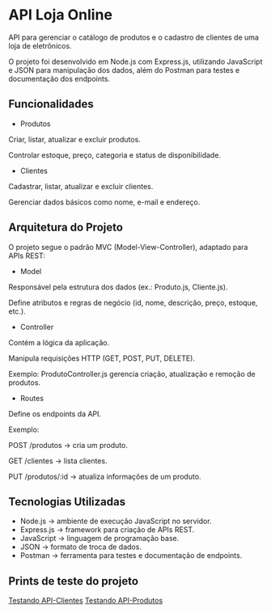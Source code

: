 
# API Loja Online

API para gerenciar o catálogo de produtos e o cadastro de clientes de uma loja de eletrônicos.

O projeto foi desenvolvido em Node.js com Express.js, utilizando JavaScript e JSON para manipulação dos dados, além do Postman para testes e documentação dos endpoints.

## Funcionalidades

* Produtos

Criar, listar, atualizar e excluir produtos.

Controlar estoque, preço, categoria e status de disponibilidade.

* Clientes

Cadastrar, listar, atualizar e excluir clientes.

Gerenciar dados básicos como nome, e-mail e endereço.

## Arquitetura do Projeto

O projeto segue o padrão MVC (Model-View-Controller), adaptado para APIs REST:

* Model

Responsável pela estrutura dos dados (ex.: Produto.js, Cliente.js).

Define atributos e regras de negócio (id, nome, descrição, preço, estoque, etc.).

* Controller

Contém a lógica da aplicação.

Manipula requisições HTTP (GET, POST, PUT, DELETE).

Exemplo: ProdutoController.js gerencia criação, atualização e remoção de produtos.

* Routes

Define os endpoints da API.

Exemplo:

POST /produtos → cria um produto.

GET /clientes → lista clientes.

PUT /produtos/:id → atualiza informações de um produto.

## Tecnologias Utilizadas

* Node.js → ambiente de execução JavaScript no servidor.
* Express.js → framework para criação de APIs REST.
* JavaScript → linguagem de programação base.
* JSON → formato de troca de dados.
* Postman → ferramenta para testes e documentação de endpoints.


## Prints de teste do projeto

[Testando API-Clientes](./img_clients)
[Testando API-Produtos](./img_products)